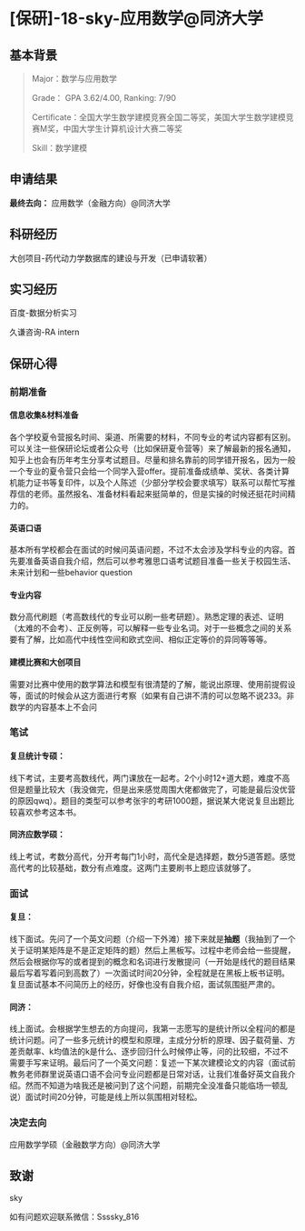 # [**保研]-18-sky**-应用数学@同济大学

## **基本背景**

> Major：数学与应用数学
>
> Grade： GPA 3.62/4.00, Ranking: 7/90
>
> Certificate：全国大学生数学建模竞赛全国二等奖，美国大学生数学建模竞赛M奖，中国大学生计算机设计大赛二等奖
>
> Skill：数学建模

## **申请结果**

**最终去向：** 应用数学（金融方向）@同济大学

## **科研经历**

大创项目-药代动力学数据库的建设与开发（已申请软著）

## **实习经历**

百度-数据分析实习

久谦咨询-RA intern

## **保研心得**

### **前期准备**

#### 信息收集&材料准备

各个学校夏令营报名时间、渠道、所需要的材料，不同专业的考试内容都有区别。可以关注一些保研论坛或者公众号（比如保研夏令营等）来了解最新的报名通知，知乎上也会有历年考生分享考试题目。尽量和排名靠前的同学错开报名，因为一般一个专业的夏令营只会给一个同学入营offer。提前准备成绩单、奖状、各类计算机能力证书等复印件，以及个人陈述（少部分学校会要求填写）联系可以帮忙写推荐信的老师。虽然报名、准备材料看起来挺简单的，但是实操的时候还挺花时间精力的。

#### 英语口语

基本所有学校都会在面试的时候问英语问题，不过不太会涉及学科专业的内容。首先要准备英语自我介绍，然后可以参考雅思口语考试题目准备一些关于校园生活、未来计划和一些behavior question

#### 专业内容

数分高代刷题（考高数线代的专业可以刷一些考研题）。熟悉定理的表述、证明（太难的不会考）、正反例等，可以解释一些专业名词。对于一些概念之间的关系要有了解，比如高代中线性空间和欧式空间、相似正定等价的异同等等等。

#### 建模比赛和大创项目

需要对比赛中使用的数学算法和模型有很清楚的了解，能说出原理、使用前提假设等，面试的时候会从这方面进行考察（如果有自己讲不清的可以忽略不说233。非数学的内容基本上不会问

### **笔试**

#### 复旦统计专硕：

线下考试，主要考高数线代，两门课放在一起考。2个小时12+道大题，难度不高但是题量比较大（我没做完，但是出来感觉周围大佬都做完了，可能是最后没优营的原因qwq）。题目的类型可以参考张宇的考研1000题，据说某大佬说复旦出题比较喜欢参考这本书。

#### 同济应数学硕：

线上考试，考数分高代，分开考每门1小时，高代全是选择题，数分5道答题。感觉高代考的比较基础，数分有点难度。这两门主要刷书上题应该就够了。

### **面试**

#### 复旦：

线下面试。先问了一个英文问题（介绍一下外滩）接下来就是**抽题**（我抽到了一个关于证明某矩阵是不是正定矩阵的题）然后上黑板写。过程中老师会给一些提醒，然后会根据你写的或者提到的概念和名词进行发散提问（一开始是线代的题目结果最后写着写着问到高数了）一次面试时间20分钟，全程就是在黑板上板书证明。复旦面试基本不问简历上的经历，好像也没有自我介绍，面试氛围挺严肃的。

#### 同济：

线上面试。会根据学生想去的方向提问，我第一志愿写的是统计所以全程问的都是统计问题。问了一些多元统计的模型和原理，主成分分析的原理、因子载荷量、方差贡献率、k均值法的k是什么、逐步回归什么时候停止等，问的比较细，不过不需要手写来证明。最后问了一个英文问题：复述一下某次建模论文的内容（面试前教务老师群里说英语口语不会问专业问题都是日常对话，让我们准备好英文自我介绍。然而不知道为啥我还是被问到了这个问题，前期完全没准备只能临场一顿乱说）面试时间20分钟，可能是线上所以氛围相对轻松。

### **决定去向**

应用数学学硕（金融数学方向）@同济大学

## **致谢**

sky

如有问题欢迎联系微信：Ssssky_816

 